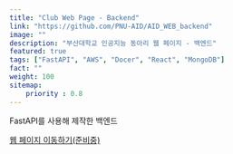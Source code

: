 ```yaml
---
title: "Club Web Page - Backend"
link: "https://github.com/PNU-AID/AID_WEB_backend"
image: ""
description: "부산대학교 인공지능 동아리 웹 페이지 - 백엔드"
featured: true
tags: ["FastAPI", "AWS", "Docer", "React", "MongoDB"]
fact: ""
weight: 100
sitemap: 
    priority : 0.8
---
```

<!-- Read More -->
FastAPI를 사용해 제작한 백엔드

[웹 페이지 이동하기(준비중)]()
